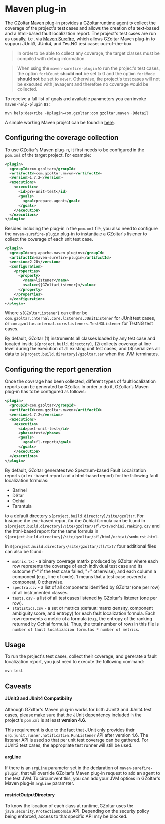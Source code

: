 # Maven plug-in

The GZoltar [Maven](http://maven.apache.org) plug-in provides a GZoltar
runtime agent to collect the coverage of the project's test cases and allows
the creation of a text-based and a html-based fault localization report. The
project's test cases are run as usually, i.e., via
[Maven Surefire](https://maven.apache.org/surefire/maven-surefire-plugin/),
which allows GZoltar Maven plug-in to support JUnit3, JUnit4, and TestNG test
cases out-of-the-box.

> In order to be able to collect any coverage, the target classes must be
compiled with debug information.

> When using the `maven-surefire-plugin` to run the project's test cases, the
option `forkCount` **should not** be set to 0 and the option `forkMode`
**should not** be set to `never`. Otherwise, the project's test cases will not
be executed with javaagent and therefore no coverage would be collected.

To receive a full list of goals and available parameters you can invoke
`maven-help-plugin` as:

```
mvn help:describe -Dplugin=com.gzoltar:com.gzoltar.maven -Ddetail
```

A simple working Maven project can be found in
[here](../com.gzoltar.maven.examples/simple).


## Configuring the coverage collection

To use GZoltar's Maven plug-in, it first needs to be configured in the
`pom.xml` of the target project. For example:

```xml
<plugin>
  <groupId>com.gzoltar</groupId>
  <artifactId>com.gzoltar.maven</artifactId>
  <version>1.7.2</version>
  <executions>
    <execution>
      <id>pre-unit-test</id>
      <goals>
        <goal>prepare-agent</goal>
      </goals>
    </execution>
  </executions>
</plugin>
```

Besides including the plug-in in the `pom.xml` file, you also need to configure
the `maven-surefire-plugin` plug-in to instantiate a GZoltar's listener to
collect the coverage of each unit test case.

```xml
<plugin>
  <groupId>org.apache.maven.plugins</groupId>
  <artifactId>maven-surefire-plugin</artifactId>
  <version>2.20</version>
  <configuration>
    <properties>
      <property>
        <name>listener</name>
        <value>${GZoltarListener}</value>
      </property>
    </properties>
  </configuration>
</plugin>
```

Where `${GZoltarListener}` can either be
`com.gzoltar.internal.core.listeners.JUnitListener` for JUnit test cases, or
`com.gzoltar.internal.core.listeners.TestNGListener` for TestNG test cases.

By default, GZoltar (1) instruments all classes loaded by any test case and
located inside `${project.build.directory}`, (2) collects coverage at line
level during the execution of all existing unit test cases, and (3) serializes
all data to `${project.build.directory}/gzoltar.ser` when the JVM terminates.


## Configuring the report generation

Once the coverage has been collected, different types of fault localization
reports can be generated by GZoltar. In order to do it, GZoltar's Maven
plug-in has to be configured as follows:

```xml
<plugin>
  <groupId>com.gzoltar</groupId>
  <artifactId>com.gzoltar.maven</artifactId>
  <version>1.7.2</version>
  <executions>
    <execution>
      <id>post-unit-test</id>
      <phase>test</phase>
      <goals>
        <goal>fl-report</goal>
      </goals>
    </execution>
  </executions>
</plugin>
```

By default, GZoltar generates two Spectrum-based Fault Localization reports (a
text-based report and a html-based report) for the following fault localization
formulas:

* Barinel
* DStar
* Ochiai
* Tarantula

to a default directory `${project.build.directory}/site/gzoltar`. For
instance the text-based report for the Ochiai formula can be found in
`${project.build.directory}/site/gzoltar/sfl/txt/ochiai.ranking.csv` and the
html-based report for the same formula in
`${project.build.directory}/site/gzoltar/sfl/html/ochiai/sunburst.html`.

In `${project.build.directory}/site/gzoltar/sfl/txt/` four additional files
can also be found:

* `matrix.txt` - a binary coverage matrix produced by GZoltar where each row
represents the coverage of each individual test case and its outcome ("-" if
the test case failed, "+" otherwise), and each column a component (e.g.,
line of code). 1 means that a test case covered a component, 0 otherwise.
* `spectra.csv` - a list of all components identified by GZoltar (one per row)
of all instrumented classes.
* `tests.csv` - a list of all test cases listened by GZoltar's listener (one
per row).
* `statistics.csv` - a set of metrics (default: matrix density, component
ambiguity score, and entropy) for each fault localization formula. Each row
represents a metric of a formula (e.g., the entropy of the ranking returned
by Ochiai formula). Thus, the total number of rows in this file is `number of
fault localization formulas * number of metrics`.


## Usage

To run the project's test cases, collect their coverage, and generate a fault
localization report, you just need to execute the following command:

```
mvn test
```


## Caveats

#### JUnit3 and JUnit4 Compatibility

Although GZoltar's Maven plug-in works for both JUnit3 and JUnit4 test cases,
please make sure that the JUnit dependency included in the project's `pom.xml`
is at least **version 4.6**.

This requirement is due to the fact that JUnit only provides their
`org.junit.runner.notification.RunListener` API after version 4.6. The
listener API is used so that per unit test coverage can be gathered. For JUnit3
test cases, the appropriate test runner will still be used.

#### argLine

If there is an `argLine` parameter set in the declaration of
`maven-surefire-plugin`, that will override GZoltar's Maven plug-in request to
add an agent to the test JVM. To circumvent this, you can add your JVM options
in GZoltar's Maven plug-in `argLine` parameter.

#### restrictOutputDirectory

To know the location of each class at runtime, GZoltar uses the
`java.security.ProtectionDomain` API. Depending on the security policy being
enforced, access to that specific API may be blocked.
